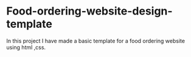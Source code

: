 # Food-ordering-website-design-template
In this project I have made a basic template for a food ordering website using html ,css.
